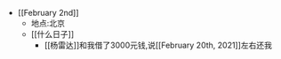 - [[February 2nd]]
    - 地点:北京
    - [[什么日子]]
        - [[杨雷达]]和我借了3000元钱,说[[February 20th, 2021]]左右还我

